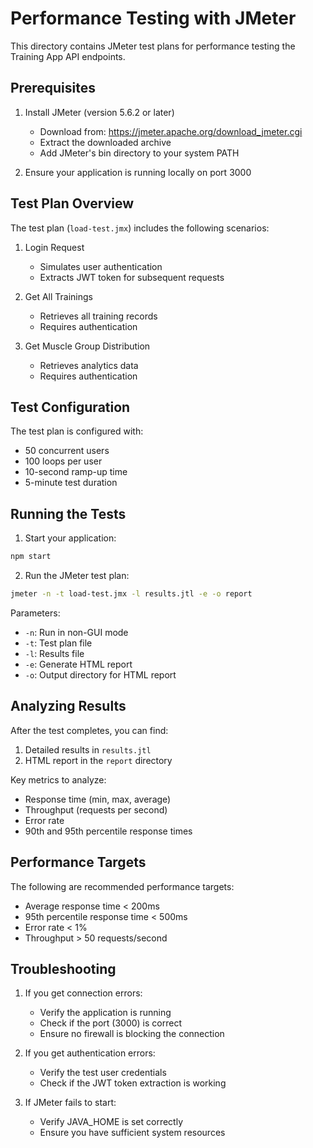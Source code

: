 # Performance Testing with JMeter

This directory contains JMeter test plans for performance testing the Training App API endpoints.

## Prerequisites

1. Install JMeter (version 5.6.2 or later)
   - Download from: https://jmeter.apache.org/download_jmeter.cgi
   - Extract the downloaded archive
   - Add JMeter's bin directory to your system PATH

2. Ensure your application is running locally on port 3000

## Test Plan Overview

The test plan (`load-test.jmx`) includes the following scenarios:

1. Login Request
   - Simulates user authentication
   - Extracts JWT token for subsequent requests

2. Get All Trainings
   - Retrieves all training records
   - Requires authentication

3. Get Muscle Group Distribution
   - Retrieves analytics data
   - Requires authentication

## Test Configuration

The test plan is configured with:
- 50 concurrent users
- 100 loops per user
- 10-second ramp-up time
- 5-minute test duration

## Running the Tests

1. Start your application:
```bash
npm start
```

2. Run the JMeter test plan:
```bash
jmeter -n -t load-test.jmx -l results.jtl -e -o report
```

Parameters:
- `-n`: Run in non-GUI mode
- `-t`: Test plan file
- `-l`: Results file
- `-e`: Generate HTML report
- `-o`: Output directory for HTML report

## Analyzing Results

After the test completes, you can find:
1. Detailed results in `results.jtl`
2. HTML report in the `report` directory

Key metrics to analyze:
- Response time (min, max, average)
- Throughput (requests per second)
- Error rate
- 90th and 95th percentile response times

## Performance Targets

The following are recommended performance targets:
- Average response time < 200ms
- 95th percentile response time < 500ms
- Error rate < 1%
- Throughput > 50 requests/second

## Troubleshooting

1. If you get connection errors:
   - Verify the application is running
   - Check if the port (3000) is correct
   - Ensure no firewall is blocking the connection

2. If you get authentication errors:
   - Verify the test user credentials
   - Check if the JWT token extraction is working

3. If JMeter fails to start:
   - Verify JAVA_HOME is set correctly
   - Ensure you have sufficient system resources 